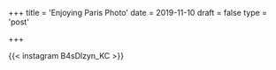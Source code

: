+++
title = 'Enjoying Paris Photo'
date = 2019-11-10
draft = false
type = 'post'

+++

{{< instagram B4sDlzyn_KC >}}

